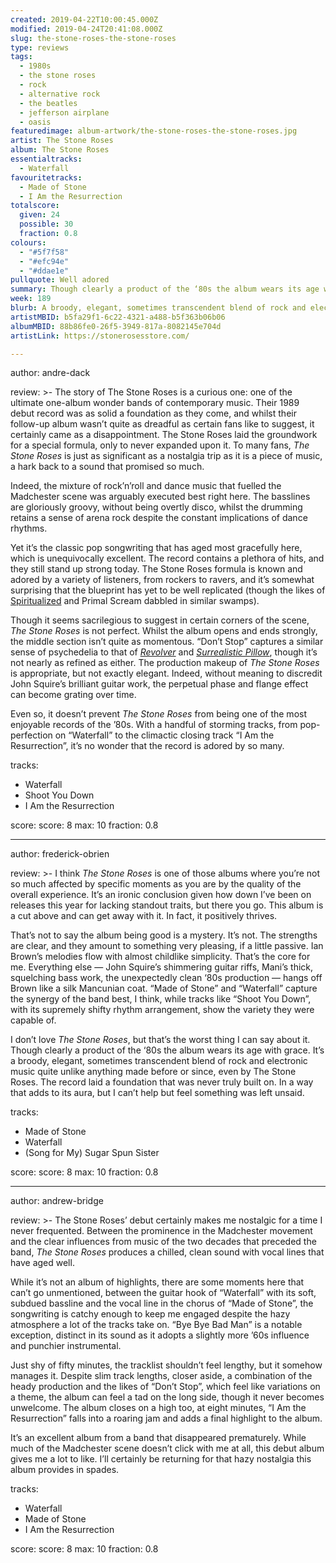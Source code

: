 ```yaml
---
created: 2019-04-22T10:00:45.000Z
modified: 2019-04-24T20:41:08.000Z
slug: the-stone-roses-the-stone-roses
type: reviews
tags:
  - 1980s
  - the stone roses
  - rock
  - alternative rock
  - the beatles
  - jefferson airplane
  - oasis
featuredimage: album-artwork/the-stone-roses-the-stone-roses.jpg
artist: The Stone Roses
album: The Stone Roses
essentialtracks:
  - Waterfall
favouritetracks:
  - Made of Stone
  - I Am the Resurrection
totalscore:
  given: 24
  possible: 30
  fraction: 0.8
colours:
  - "#5f7f58"
  - "#efc94e"
  - "#ddae1e"
pullquote: Well adored
summary: Though clearly a product of the ‘80s the album wears its age with grace. It’s a broody, elegant, sometimes transcendent blend of rock and electronic music quite unlike anything made before or since, even by The Stone Roses.
week: 189
blurb: A broody, elegant, sometimes transcendent blend of rock and electronic music unlike anything made before or since, even by The Stone Roses.
artistMBID: b5fa29f1-6c22-4321-a488-b5f363b06b06
albumMBID: 88b86fe0-26f5-3949-817a-8082145e704d
artistLink: https://stonerosesstore.com/

---
```


author: andre-dack

review: >-
  The story of The Stone Roses is a curious one: one of the ultimate one-album wonder bands of contemporary music. Their 1989 debut record was as solid a foundation as they come, and whilst their follow-up album wasn’t quite as dreadful as certain fans like to suggest, it certainly came as a disappointment. The Stone Roses laid the groundwork for a special formula, only to never expanded upon it. To many fans, *The Stone Roses* is just as significant as a nostalgia trip as it is a piece of music, a hark back to a sound that promised so much.

  Indeed, the mixture of rock’n’roll and dance music that fuelled the Madchester scene was arguably executed best right here. The basslines are gloriously groovy, without being overtly disco, whilst the drumming retains a sense of arena rock despite the constant implications of dance rhythms. 
  
  Yet it’s the classic pop songwriting that has aged most gracefully here, which is unequivocally excellent. The record contains a plethora of hits, and they still stand up strong today. The Stone Roses formula is known and adored by a variety of listeners, from rockers to ravers, and it’s somewhat surprising that the blueprint has yet to be well replicated (though the likes of [Spiritualized](/reviews/spiritualized-ladies-and-gentleman-we-are-floating-in-space/) and Primal Scream dabbled in similar swamps).

  Though it seems sacrilegious to suggest in certain corners of the scene, *The Stone Roses* is not perfect. Whilst the album opens and ends strongly, the middle section isn’t quite as momentous. “Don’t Stop” captures a similar sense of psychedelia to that of [*Revolver*](/reviews/the-beatles-revolver/) and [*Surrealistic Pillow*](/reviews/jefferson-airplane-surrealistic-pillow/), though it’s not nearly as refined as either. The production makeup of *The Stone Roses* is appropriate, but not exactly elegant. Indeed, without meaning to discredit John Squire’s brilliant guitar work, the perpetual phase and flange effect can become grating over time. 
  
  Even so, it doesn’t prevent *The Stone Roses* from being one of the most enjoyable records of the ’80s. With a handful of storming tracks, from pop-perfection on “Waterfall” to the climactic closing track “I Am the Resurrection”, it’s no wonder that the record is adored by so many.

tracks:
  - Waterfall
  - ­­Shoot You Down
  - ­­I Am the Resurrection

score:
  score: 8
  max: 10
  fraction: 0.8

---
author: frederick-obrien

review: >-
  I think *The Stone Roses* is one of those albums where you’re not so much affected by specific moments as you are by the quality of the overall experience. It’s an ironic conclusion given how down I’ve been on releases this year for lacking standout traits, but there you go. This album is a cut above and can get away with it. In fact, it positively thrives.

  That’s not to say the album being good is a mystery. It’s not. The strengths are clear, and they amount to something very pleasing, if a little passive. Ian Brown’s melodies flow with almost childlike simplicity. That’s the core for me. Everything else — John Squire’s shimmering guitar riffs, Mani’s thick, squelching bass work, the unexpectedly clean ‘80s production — hangs off Brown like a silk Mancunian coat. “Made of Stone” and “Waterfall” capture the synergy of the band best, I think, while tracks like “Shoot You Down”, with its supremely shifty rhythm arrangement, show the variety they were capable of.

  I don’t love *The Stone Roses*, but that’s the worst thing I can say about it. Though clearly a product of the ‘80s the album wears its age with grace. It’s a broody, elegant, sometimes transcendent blend of rock and electronic music quite unlike anything made before or since, even by The Stone Roses. The record laid a foundation that was never truly built on. In a way that adds to its aura, but I can’t help but feel something was left unsaid.

tracks:
  - Made of Stone
  - ­­Waterfall
  - ­­(Song for My) Sugar Spun Sister

score:
  score: 8
  max: 10
  fraction: 0.8

---
author: andrew-bridge

review: >-
  The Stone Roses’ debut certainly makes me nostalgic for a time I never frequented. Between the prominence in the Madchester movement and the clear influences from music of the two decades that preceded the band, *The Stone Roses* produces a chilled, clean sound with vocal lines that have aged well.

  While it’s not an album of highlights, there are some moments here that can’t go unmentioned, between the guitar hook of “Waterfall” with its soft, subdued bassline and the vocal line in the chorus of “Made of Stone”, the songwriting is catchy enough to keep me engaged despite the hazy atmosphere a lot of the tracks take on. “Bye Bye Bad Man” is a notable exception, distinct in its sound as it adopts a slightly more ’60s influence and punchier instrumental.

  Just shy of fifty minutes, the tracklist shouldn’t feel lengthy, but it somehow manages it. Despite slim track lengths, closer aside, a combination of the heady production and the likes of “Don’t Stop”, which feel like variations on a theme, the album can feel a tad on the long side, though it never becomes unwelcome. The album closes on a high too, at eight minutes, “I Am the Resurrection” falls into a roaring jam and adds a final highlight to the album.

  It’s an excellent album from a band that disappeared prematurely. While much of the Madchester scene doesn’t click with me at all, this debut album gives me a lot to like. I’ll certainly be returning for that hazy nostalgia this album provides in spades.

tracks:
  - Waterfall
  - ­­Made of Stone
  - ­­I Am the Resurrection
  
score:
  score: 8
  max: 10
  fraction: 0.8
